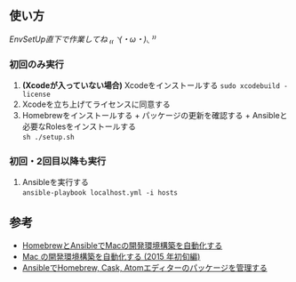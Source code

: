 ## 使い方
_EnvSetUp直下で作業してね ₍₍ ◝(・ω・)◟ ⁾⁾_  

### 初回のみ実行
1. **(Xcodeが入っていない場合)** Xcodeをインストールする
    `sudo xcodebuild -license`  
1. Xcodeを立ち上げてライセンスに同意する  
1. Homebrewをインストールする + パッケージの更新を確認する + Ansibleと必要なRolesをインストールする  
    `sh ./setup.sh`  

### 初回・2回目以降も実行  
1. Ansibleを実行する  
    `ansible-playbook localhost.yml -i hosts`  

## 参考
* [HomebrewとAnsibleでMacの開発環境構築を自動化する](http://mawatari.jp/archives/mac-provisioning-by-homebrew-and-ansible)
* [Mac の開発環境構築を自動化する (2015 年初旬編)](http://t-wada.hatenablog.jp/entry/mac-provisioning-by-ansible)
* [AnsibleでHomebrew, Cask, Atomエディターのパッケージを管理する](http://qiita.com/hnakamur/items/1c27cf0df19fe57ec624)
